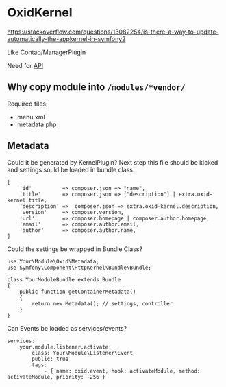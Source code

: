# OxidKernel

https://stackoverflow.com/questions/13082254/is-there-a-way-to-update-automatically-the-appkernel-in-symfony2

Like Contao/ManagerPlugin

Need for [API](https://github.com/Sioweb/OxidApi)

## Why copy module into `/modules/*vendor/`

Required files:

- menu.xml
- metadata.php

## Metadata

Could it be generated by KernelPlugin? Next step this file should be kicked and settings sould be loaded in bundle class.

```
[
    'id'          => composer.json => "name",
    'title'       => composer.json => ["description"] | extra.oxid-kernel.title,
    'description' =>  composer.json => extra.oxid-kernel.description,
    'version'     => composer.version,
    'url'         => composer.homepage | composer.author.homepage,
    'email'       => composer.author.email,
    'author'      => composer.author.name,
]
```

Could the settings be wrapped in Bundle Class?

```
use Your\Module\Oxid\Metadata;
use Symfony\Component\HttpKernel\Bundle\Bundle;

class YourModuleBundle extends Bundle
{
    public function getContainerMetadata()
    {
        return new Metadata(); // settings, controller
    }
}
```

Can Events be loaded as services/events?

```
services:
    your.module.listener.activate:
        class: Your\Module\Listener\Event
        public: true
        tags:
            - { name: oxid.event, hook: activateModule, method: activateModule, priority: -256 }
```
